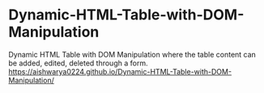 # Dynamic-HTML-Table-with-DOM-Manipulation
Dynamic HTML Table with DOM Manipulation where the table content can be added, edited, deleted through a form.
https://aishwarya0224.github.io/Dynamic-HTML-Table-with-DOM-Manipulation/
